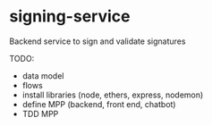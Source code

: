 # signing-service
Backend service to sign and validate signatures

TODO:
- data model
- flows
- install libraries (node, ethers, express, nodemon)
- define MPP (backend, front end, chatbot)
- TDD MPP
